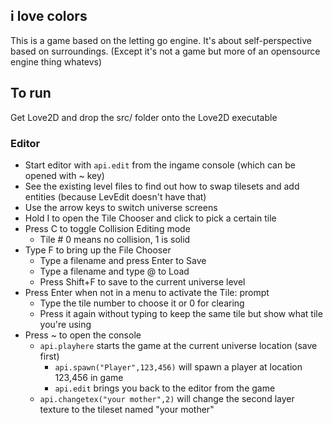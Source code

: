 i love colors
-------------

This is a game based on the letting go engine.
It's about self-perspective based on surroundings.
(Except it's not a game but more of an opensource engine thing whatevs)

## To run
Get Love2D and drop the src/ folder onto the Love2D executable
### Editor
* Start editor with `api.edit` from the ingame console (which can be opened with ~ key)
* See the existing level files to find out how to swap tilesets and add entities (because LevEdit doesn't have that)
* Use the arrow keys to switch universe screens
* Hold I to open the Tile Chooser and click to pick a certain tile
* Press C to toggle Collision Editing mode
    * Tile # 0 means no collision, 1 is solid
* Type F to bring up the File Chooser
    * Type a filename and press Enter to Save
    * Type a filename and type @ to Load
    * Press Shift+F to save to the current universe level
* Press Enter when not in a menu to activate the Tile: prompt
    * Type the tile number to choose it or 0 for clearing
    * Press it again without typing to keep the same tile but show what tile you're using
* Press ~ to open the console
    * `api.playhere` starts the game at the current universe location (save first)
        * `api.spawn("Player",123,456)` will spawn a player at location 123,456 in game
        * `api.edit` brings you back to the editor from the game
    * `api.changetex("your mother",2)` will change the second layer texture to the tileset named "your mother"
